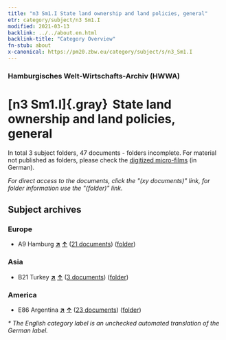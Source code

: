 ```yaml
---
title: "n3 Sm1.I State land ownership and land policies, general"
etr: category/subject/n3 Sm1.I
modified: 2021-03-13
backlink: ../../about.en.html
backlink-title: "Category Overview"
fn-stub: about
x-canonical: https://pm20.zbw.eu/category/subject/s/n3_Sm1.I
---
```


### Hamburgisches Welt-Wirtschafts-Archiv (HWWA)
# [n3 Sm1.I]{.gray}&#8201; State land ownership and land policies, general&#160; 





In total 3 subject folders, 47 documents - folders incomplete.
For material not published as folders, please check the [digitized micro-films](/film/h1_sh.de.html) (in German).

_For direct access to the documents, click the "(xy documents)" link, for folder information use the "(folder)" link._

## Subject archives



### Europe

- A9 Hamburg [**&nearr;**](../../../geo/i/140905/about.en.html "Hamburg (all folders)") [**&uarr;**](../../../geo/about.en.html#A9 "Country category system") (<a href="https://pm20.zbw.eu/dfgview/sh/140905,145028" title="about: Hamburg : State land ownership and land policies, general" target="_blank">21 documents</a>) ([folder](../../../../folder/sh/1409xx/140905/1450xx/145028/about.en.html))

### Asia

- B21 Turkey [**&nearr;**](../../../geo/i/141111/about.en.html "Turkey (all folders)") [**&uarr;**](../../../geo/about.en.html#B21 "Country category system") (<a href="https://pm20.zbw.eu/dfgview/sh/141111,145028" title="about: Turkey : State land ownership and land policies, general" target="_blank">3 documents</a>) ([folder](../../../../folder/sh/1411xx/141111/1450xx/145028/about.en.html))

### America

- E86 Argentina [**&nearr;**](../../../geo/i/141692/about.en.html "Argentina (all folders)") [**&uarr;**](../../../geo/about.en.html#E86 "Country category system") (<a href="https://pm20.zbw.eu/dfgview/sh/141692,145028" title="about: Argentina : State land ownership and land policies, general" target="_blank">23 documents</a>) ([folder](../../../../folder/sh/1416xx/141692/1450xx/145028/about.en.html))


_* The English category label is an unchecked automated translation of the German label._

